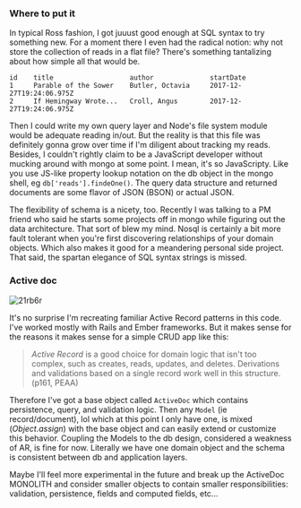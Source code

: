 ### Where to put it

In typical Ross fashion, I got juuust good enough at SQL syntax to try something new. For a moment there I even had the radical notion: why not store the collection of reads in a flat file? There's something tantalizing about how simple all that would be. 

```
id    title                   author              startDate                 
1     Parable of the Sower    Butler, Octavia     2017-12-27T19:24:06.975Z
2     If Hemingway Wrote...   Croll, Angus        2017-12-27T19:24:06.975Z
```

Then I could write my own query layer and Node's file system module would be adequate reading in/out. But the reality is that this file was definitely gonna grow over time if I'm diligent about tracking my reads. Besides, I couldn't rightly claim to be a JavaScript developer without mucking around with mongo at some point. I mean, it's so JavaScripty. Like you use JS-like property lookup notation on the db object in the mongo shell, eg `db['reads'].findeOne()`. The query data structure and returned documents are some flavor of JSON (BSON) or actual JSON.

The flexibility of schema is a nicety, too. Recently I was talking to a PM friend who said he starts some projects off in mongo while figuring out the data architecture. That sort of blew my mind. Nosql is certainly a bit more fault tolerant when you're first discovering relationships of your domain objects. Which also makes it good for a meandering personal side project. That said, the spartan elegance of SQL syntax strings is missed.

### Active doc

![21rb6r](https://user-images.githubusercontent.com/5185/34392973-2dd5bef6-eb04-11e7-8f6f-ff29d8a33b21.jpg)

It's no surprise I'm recreating familiar Active Record patterns in this code. I've worked mostly with Rails and Ember frameworks. But it makes sense for the reasons it makes sense for a simple CRUD app like this:

> _Active Record_ is a good choice for domain logic that isn't too complex, such as creates, reads, updates, and deletes. Derivations and validations based on a single record work well in this structure. (p161, PEAA)

Therefore I've got a base object called `ActiveDoc` which contains persistence, query, and validation logic. Then any `Model` (ie record/document), lol which at this point I only have one, is mixed (_Object.assign_) with the base object and can easily extend or customize this behavior. Coupling the Models to the db design, considered a weakness of AR, is fine for now. Literally we have one domain object and the schema is consistent between db and application layers.

Maybe I'll feel more experimental in the future and break up the ActiveDoc MONOLITH and consider smaller objects to contain smaller responsibilities: validation, persistence, fields and computed fields, etc...

